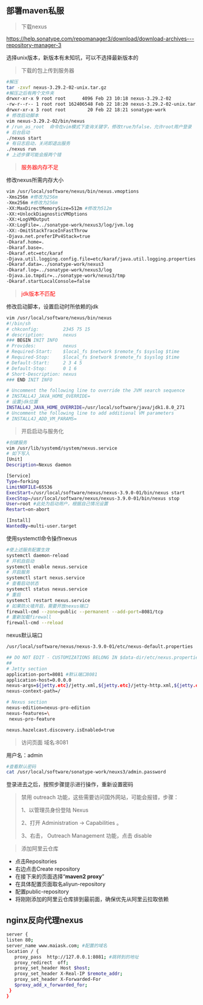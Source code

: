 ## 部署maven私服

> 下载nexus

https://help.sonatype.com/repomanager3/download/download-archives---repository-manager-3

选择unix版本，新版本有未知坑，可以不选择最新版本的

> 下载的包上传到服务器

```bash
#解压
tar -zxvf nexus-3.29.2-02-unix.tar.gz
#解压之后有两个文件夹
drwxr-xr-x 9 root root      4096 Feb 23 10:18 nexus-3.29.2-02
-rw-r--r-- 1 root root 162406548 Feb 22 18:20 nexus-3.29.2-02-unix.tar.gz
drwxr-xr-x 3 root root        20 Feb 22 18:21 sonatype-work
# 修改启动脚本
vim nexus-3.29.2-02/bin/nexus
# /run_as_root  命令在vim模式下查询关键字，修改true为false，允许root用户登录
# 后台启动
./nexus start
# 有日志启动，关闭即退出服务
./nexus run
# 上述步骤可能会报两个错
```

> <span style="color:red">服务器内存不足</span>

修改nexus所需内存大小

```bash
vim /usr/local/software/nexus/bin/nexus.vmoptions
-Xms256m #修改为256m
-Xmx256m #修改为256m
-XX:MaxDirectMemorySize=512m #修改为512m
-XX:+UnlockDiagnosticVMOptions
-XX:+LogVMOutput
-XX:LogFile=../sonatype-work/nexus3/log/jvm.log
-XX:-OmitStackTraceInFastThrow
-Djava.net.preferIPv4Stack=true
-Dkaraf.home=.
-Dkaraf.base=.
-Dkaraf.etc=etc/karaf
-Djava.util.logging.config.file=etc/karaf/java.util.logging.properties
-Dkaraf.data=../sonatype-work/nexus3
-Dkaraf.log=../sonatype-work/nexus3/log
-Djava.io.tmpdir=../sonatype-work/nexus3/tmp
-Dkaraf.startLocalConsole=false
```

> <span style="color:red">jdk版本不匹配</span>

修改启动脚本，设置启动时所依赖的jdk

```bash
vim /usr/local/software/nexus/bin/nexus
#!/bin/sh
# chkconfig:         2345 75 15
# description:       nexus
### BEGIN INIT INFO
# Provides:          nexus
# Required-Start:    $local_fs $network $remote_fs $syslog $time
# Required-Stop:     $local_fs $network $remote_fs $syslog $time
# Default-Start:     2 3 4 5
# Default-Stop:      0 1 6
# Short-Description: nexus
### END INIT INFO

# Uncomment the following line to override the JVM search sequence
# INSTALL4J_JAVA_HOME_OVERRIDE=
# 设置jdk位置
INSTALL4J_JAVA_HOME_OVERRIDE=/usr/local/software/java/jdk1.8.0_271
# Uncomment the following line to add additional VM parameters
# INSTALL4J_ADD_VM_PARAMS=
```

> 开启启动与服务化

```bash
#创建服务
vim /usr/lib/systemd/system/nexus.service
# 如下写入
[Unit]
Description=Nexus daemon

[Service]
Type=forking
LimitNOFILE=65536
ExecStart=/usr/local/software/nexus/nexus-3.9.0-01/bin/nexus start
ExecStop=/usr/local/software/nexus/nexus-3.9.0-01/bin/nexus stop
User=root #此处为启动用户，根据自己情况设置
Restart=on-abort

[Install]
WantedBy=multi-user.target
```

使用systemctl命令操作nexus

```bash
#使上述服务配置生效
systemctl daemon-reload
# 开机自启动
systemctl enable nexus.service
# 开启服务
systemctl start nexus.service
# 查看启动状态
systemctl status nexus.service
# 重启
systemctl restart nexus.service
# 如果防火墙开启，需要开放nexus端口
firewall-cmd --zone=public --permanent --add-port=8081/tcp
# 重新加载firewall
firewall-cmd --reload 
```

nexus默认端口

```bash
/usr/local/software/nexus/nexus-3.9.0-01/etc/nexus-default.properties

## DO NOT EDIT - CUSTOMIZATIONS BELONG IN $data-dir/etc/nexus.properties
##
# Jetty section
application-port=8081 #默认端口8081
application-host=0.0.0.0
nexus-args=${jetty.etc}/jetty.xml,${jetty.etc}/jetty-http.xml,${jetty.etc}/jetty-requestlog.xml
nexus-context-path=/

# Nexus section
nexus-edition=nexus-pro-edition
nexus-features=\
 nexus-pro-feature

nexus.hazelcast.discovery.isEnabled=true
```

> 访问页面 域名:8081

用户名：admin

```bash
#查看默认密码
cat /usr/local/software/sonatype-work/neuxs3/admin.password
```

登录进去之后，按照步骤提示进行操作，重新设置密码

> 禁用 outreach 功能，这些需要访问国外网站，可能会报错，步骤：  
>
> 1、以管理员身份登陆 Nexus  
>
> 2、打开 Administration ->  Capabilities 。 
>
> 3、右击， Outreach Management 功能，点击 disable 

> 添加阿里云仓库

- 点击Repositories
- 右边点击Create repository
- 在接下来的页面选择“**maven2 proxy**”
- 在具体配置页面取名aliyun-repository
- 配置public-repository
- 将刚刚添加的阿里云仓库排到最前面，确保优先从阿里云拉取依赖

## nginx反向代理nexus

```bash
server { 
listen 80; 
server_name www.maiask.com; #配置的域名
location / {
   proxy_pass  http://127.0.0.1:8081; #跳转到的地址
   proxy_redirect  off; 
   proxy_set_header Host $host; 
   proxy_set_header X-Real-IP $remote_addr; 
   proxy_set_header X-Forwarded-For 
   $proxy_add_x_forwarded_for; 
 }
} 
```

